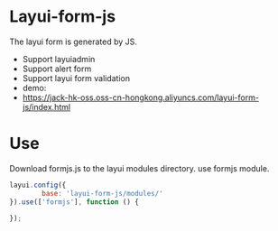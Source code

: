 # Layui-form-js
The layui form is generated by JS.
- Support layuiadmin
- Support alert form
- Support layui form validation
- demo:
- https://jack-hk-oss.oss-cn-hongkong.aliyuncs.com/layui-form-js/index.html

# Use
Download formjs.js to the layui modules directory.
use formjs module.
```js
layui.config({
        base: 'layui-form-js/modules/'
}).use(['formjs'], function () {

});
```
        
